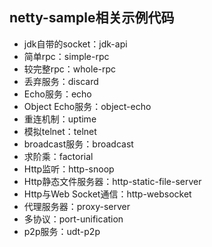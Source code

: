 ## netty-sample相关示例代码

* jdk自带的socket：jdk-api
* 简单rpc：simple-rpc
* 较完整rpc：whole-rpc
* 丢弃服务：discard
* Echo服务：echo
* Object Echo服务：object-echo
* 重连机制：uptime
* 模拟telnet：telnet
* broadcast服务：broadcast
* 求阶乘：factorial
* Http监听：http-snoop
* Http静态文件服务器：http-static-file-server
* Http与Web Socket通信：http-websocket
* 代理服务器：proxy-server
* 多协议：port-unification
* p2p服务：udt-p2p







